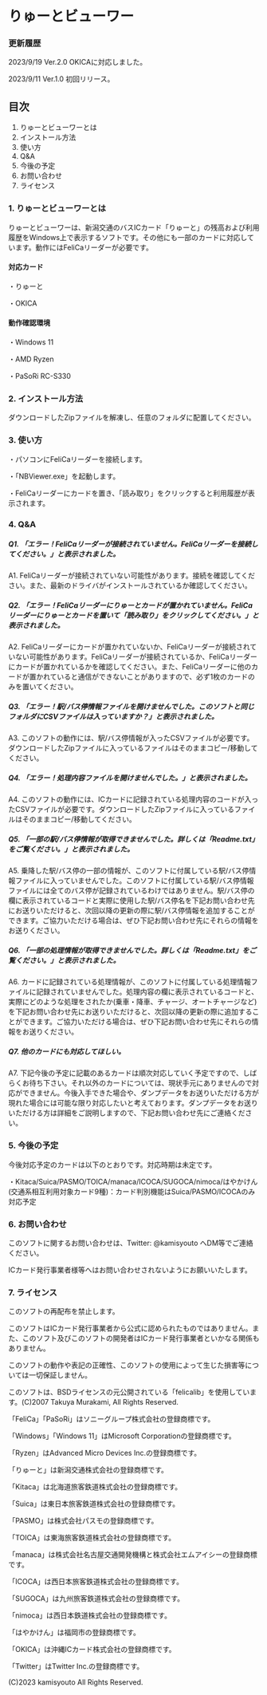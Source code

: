 # りゅーとビューワー

### 更新履歴
2023/9/19	Ver.2.0 OKICAに対応しました。

2023/9/11	Ver.1.0	初回リリース。


## 目次
1. りゅーとビューワーとは
2. インストール方法
3. 使い方
4. Q&A
5. 今後の予定
6. お問い合わせ
7. ライセンス


### 1. りゅーとビューワーとは
りゅーとビューワーは、新潟交通のバスICカード「りゅーと」の残高および利用履歴をWindows上で表示するソフトです。その他にも一部のカードに対応しています。動作にはFeliCaリーダーが必要です。

#### 対応カード

・りゅーと

・OKICA

#### 動作確認環境

・Windows 11

・AMD Ryzen

・PaSoRi RC-S330


### 2. インストール方法
ダウンロードしたZipファイルを解凍し、任意のフォルダに配置してください。


### 3. 使い方
・パソコンにFeliCaリーダーを接続します。

・「NBViewer.exe」を起動します。

・FeliCaリーダーにカードを置き、「読み取り」をクリックすると利用履歴が表示されます。

### 4. Q&A

##### Q1. 「エラー！FeliCaリーダーが接続されていません。FeliCaリーダーを接続してください。」と表示されました。
 
A1. FeliCaリーダーが接続されていない可能性があります。接続を確認してください。また、最新のドライバがインストールされているか確認してください。

##### Q2. 「エラー！FeliCaリーダーにりゅーとカードが置かれていません。FeliCaリーダーにりゅーとカードを置いて「読み取り」をクリックしてください。」と表示されました。
 
A2. FeliCaリーダーにカードが置かれていないか、FeliCaリーダーが接続されていない可能性があります。FeliCaリーダーが接続されているか、FeliCaリーダーにカードが置かれているかを確認してください。また、FeliCaリーダーに他のカードが置かれていると通信ができないことがありますので、必ず1枚のカードのみを置いてください。

##### Q3. 「エラー！駅/バス停情報ファイルを開けませんでした。このソフトと同じフォルダにCSVファイルは入っていますか？」と表示されました。

A3. このソフトの動作には、駅/バス停情報が入ったCSVファイルが必要です。ダウンロードしたZipファイルに入っているファイルはそのままコピー/移動してください。

##### Q4. 「エラー！処理内容ファイルを開けませんでした。」と表示されました。

A4. このソフトの動作には、ICカードに記録されている処理内容のコードが入ったCSVファイルが必要です。ダウンロードしたZipファイルに入っているファイルはそのままコピー/移動してください。

##### Q5. 「一部の駅/バス停情報が取得できませんでした。詳しくは「Readme.txt」をご覧ください。」と表示されました。

A5. 乗降した駅/バス停の一部の情報が、このソフトに付属している駅/バス停情報ファイルに入っていませんでした。このソフトに付属している駅/バス停情報ファイルには全てのバス停が記録されているわけではありません。駅/バス停の欄に表示されているコードと実際に使用した駅/バス停名を下記お問い合わせ先にお送りいただけると、次回以降の更新の際に駅/バス停情報を追加することができます。ご協力いただける場合は、ぜひ下記お問い合わせ先にそれらの情報をお送りください。

##### Q6. 「一部の処理情報が取得できませんでした。詳しくは「Readme.txt」をご覧ください。」と表示されました。

A6. カードに記録されている処理情報が、このソフトに付属している処理情報ファイルに記録されていませんでした。処理内容の欄に表示されているコードと、実際にどのような処理をされたか(乗車・降車、チャージ、オートチャージなど)を下記お問い合わせ先にお送りいただけると、次回以降の更新の際に追加することができます。ご協力いただける場合は、ぜひ下記お問い合わせ先にそれらの情報をお送りください。

##### Q7. 他のカードにも対応してほしい。

A7. 下記今後の予定に記載のあるカードは順次対応していく予定ですので、しばらくお待ち下さい。それ以外のカードについては、現状手元にありませんので対応ができません。今後入手できた場合や、ダンプデータをお送りいただける方が現れた場合には可能な限り対応したいと考えております。ダンプデータをお送りいただける方は詳細をご説明しますので、下記お問い合わせ先にご連絡ください。


### 5. 今後の予定
今後対応予定のカードは以下のとおりです。対応時期は未定です。

・Kitaca/Suica/PASMO/TOICA/manaca/ICOCA/SUGOCA/nimoca/はやかけん(交通系相互利用対象カード9種)：カード判別機能はSuica/PASMO/ICOCAのみ対応予定


### 6. お問い合わせ
このソフトに関するお問い合わせは、Twitter: @kamisyouto へDM等でご連絡ください。

ICカード発行事業者様等へはお問い合わせされないようにお願いいたします。


### 7. ライセンス
このソフトの再配布を禁止します。

このソフトはICカード発行事業者から公式に認められたものではありません。また、このソフト及びこのソフトの開発者はICカード発行事業者といかなる関係もありません。

このソフトの動作や表記の正確性、このソフトの使用によって生じた損害等については一切保証しません。

このソフトは、BSDライセンスの元公開されている「felicalib」を使用しています。(C)2007 Takuya Murakami, All Rights Reserved.

「FeliCa」「PaSoRi」はソニーグループ株式会社の登録商標です。

「Windows」「Windows 11」はMicrosoft Corporationの登録商標です。

「Ryzen」はAdvanced Micro Devices Inc.の登録商標です。

「りゅーと」は新潟交通株式会社の登録商標です。

「Kitaca」は北海道旅客鉄道株式会社の登録商標です。

「Suica」は東日本旅客鉄道株式会社の登録商標です。

「PASMO」は株式会社パスモの登録商標です。

「TOICA」は東海旅客鉄道株式会社の登録商標です。

「manaca」は株式会社名古屋交通開発機構と株式会社エムアイシーの登録商標です。

「ICOCA」は西日本旅客鉄道株式会社の登録商標です。

「SUGOCA」は九州旅客鉄道株式会社の登録商標です。

「nimoca」は西日本鉄道株式会社の登録商標です。

「はやかけん」は福岡市の登録商標です。

「OKICA」は沖縄ICカード株式会社の登録商標です。

「Twitter」はTwitter Inc.の登録商標です。


(C)2023 kamisyouto All Rights Reserved.
